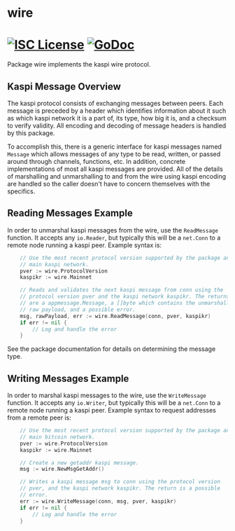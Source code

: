 wire
====

[![ISC License](http://img.shields.io/badge/license-ISC-blue.svg)](https://choosealicense.com/licenses/isc/)
[![GoDoc](https://img.shields.io/badge/godoc-reference-blue.svg)](http://godoc.org/github.com/kaspikr/kaspid/wire)
=======

Package wire implements the kaspi wire protocol.

## Kaspi Message Overview

The kaspi protocol consists of exchanging messages between peers. Each message
is preceded by a header which identifies information about it such as which
kaspi network it is a part of, its type, how big it is, and a checksum to
verify validity. All encoding and decoding of message headers is handled by this
package.

To accomplish this, there is a generic interface for kaspi messages named
`Message` which allows messages of any type to be read, written, or passed
around through channels, functions, etc. In addition, concrete implementations
of most all kaspi messages are provided. All of the details of marshalling and 
unmarshalling to and from the wire using kaspi encoding are handled so the 
caller doesn't have to concern themselves with the specifics.

## Reading Messages Example

In order to unmarshal kaspi messages from the wire, use the `ReadMessage`
function. It accepts any `io.Reader`, but typically this will be a `net.Conn`
to a remote node running a kaspi peer. Example syntax is:

```Go
	// Use the most recent protocol version supported by the package and the
	// main kaspi network.
	pver := wire.ProtocolVersion
	kaspikr := wire.Mainnet

	// Reads and validates the next kaspi message from conn using the
	// protocol version pver and the kaspi network kaspikr. The returns
	// are a appmessage.Message, a []byte which contains the unmarshalled
	// raw payload, and a possible error.
	msg, rawPayload, err := wire.ReadMessage(conn, pver, kaspikr)
	if err != nil {
		// Log and handle the error
	}
```

See the package documentation for details on determining the message type.

## Writing Messages Example

In order to marshal kaspi messages to the wire, use the `WriteMessage`
function. It accepts any `io.Writer`, but typically this will be a `net.Conn`
to a remote node running a kaspi peer. Example syntax to request addresses
from a remote peer is:

```Go
	// Use the most recent protocol version supported by the package and the
	// main bitcoin network.
	pver := wire.ProtocolVersion
	kaspikr := wire.Mainnet

	// Create a new getaddr kaspi message.
	msg := wire.NewMsgGetAddr()

	// Writes a kaspi message msg to conn using the protocol version
	// pver, and the kaspi network kaspikr. The return is a possible
	// error.
	err := wire.WriteMessage(conn, msg, pver, kaspikr)
	if err != nil {
		// Log and handle the error
	}
```
